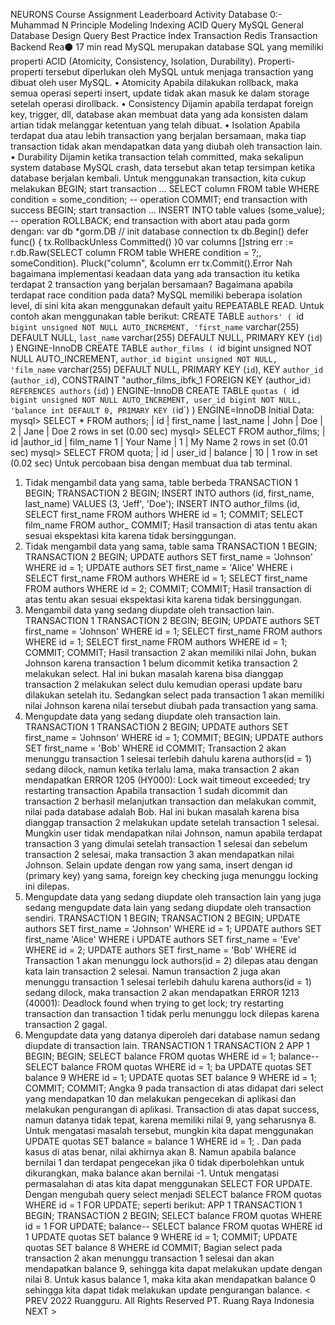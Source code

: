
NEURONS Course Assignment Leaderboard Activity
Database
0:-
Muhammad N
Principle
Modeling
Indexing
ACID
Query
MySQL
General
Database Design
Query Best Practice
Index
Transaction
Redis
Transaction
Backend Rea⚫ 17 min read
MySQL merupakan database SQL yang memiliki properti ACID (Atomicity, Consistency, Isolation, Durability). Properti-properti tersebut diperlukan oleh MySQL untuk menjaga transaction yang dibuat oleh user MySQL.
• Atomicity
Apabila dilakukan rollback, maka semua operasi seperti insert, update tidak akan masuk ke dalam storage setelah operasi dirollback.
• Consistency
Dijamin apabila terdapat foreign key, trigger, dll, database akan membuat data yang ada konsisten dalam artian tidak melanggar ketentuan yang telah dibuat.
• Isolation
Apabila terdapat dua atau lebih transaction yang berjalan bersamaan, maka tiap transaction tidak akan mendapatkan data yang diubah oleh transaction lain.
• Durability
Dijamin ketika transaction telah committed, maka sekalipun system database MySQL crash, data tersebut akan tetap tersimpan ketika database berjalan kembali.
Untuk menggunakan transaction, kita cukup melakukan
BEGIN; start transaction
...
SELECT column FROM table WHERE condition = some_condition; -- operation
COMMIT; end transaction with success
BEGIN; start transaction
...
INSERT INTO table values (some_value); -- operation
ROLLBACK; end transaction with abort
atau pada gorm dengan:
var db *gorm.DB
// init database connection
tx db.Begin()
defer func() {
tx.RollbackUnless Committed()
}0
var columns []string
err := r.db.Raw(SELECT column FROM table WHERE condition = ?;, someCondition). Pluck("column", &column err tx.Commit().Error
Nah bagaimana implementasi keadaan data yang ada transaction itu ketika terdapat 2 transaction yang berjalan bersamaan? Bagaimana apabila terdapat race condition pada data?
MySQL memiliki beberapa isolation level, di sini kita akan menggunakan default yaitu REPEATABLE READ.
Untuk contoh akan menggunakan table berikut:
CREATE TABLE `authors' (
`id` bigint unsigned NOT NULL AUTO_INCREMENT,
'first_name` varchar(255) DEFAULT NULL,
`last_name` varchar(255) DEFAULT NULL,
PRIMARY KEY (`id`)
) ENGINE-InnoDB
CREATE TABLE `author_films (
`id bigint unsigned NOT NULL AUTO_INCREMENT,
`author_id bigint unsigned NOT NULL,
'film_name` varchar(255) DEFAULT NULL,
PRIMARY KEY (`id`),
KEY `author_id` (`author_id`),
CONSTRAINT "author_films_ibfk_1 FOREIGN KEY (author_id`) REFERENCES authors` (`id`)
) ENGINE-InnoDB
CREATE TABLE `quotas (
`id` bigint unsigned NOT NULL AUTO_INCREMENT,
user_id bigint NOT NULL,
'balance int DEFAULT 0,
PRIMARY KEY (`id`)
) ENGINE=InnoDB
Initial Data:
mysql> SELECT * FROM authors;
| id | first_name | last_name |
John
| Doe
| 2 | Jane
| Doe
2 rows in set (0.00 sec)
mysql> SELECT FROM author_films;
| id |author_id | film_name
1 | Your Name |
1 | My Name
2 rows in set (0.01 sec)
mysql> SELECT FROM quota;
| id | user_id | balance |
10 |
1 row in set (0.02 sec)
Untuk percobaan bisa dengan membuat dua tab terminal.
1. Tidak mengambil data yang sama, table berbeda TRANSACTION 1
BEGIN;
TRANSACTION 2
BEGIN;
INSERT INTO authors (id, first_name, last_name) VALUES (3, 'Jeff', 'Doe');
INSERT INTO author_films (id,
SELECT first_name FROM authors WHERE id = 1;
COMMIT;
SELECT film_name FROM author_
COMMIT;
Hasil transaction di atas tentu akan sesuai ekspektasi kita karena tidak bersinggungan.
2. Tidak mengambil data yang sama, table sama
TRANSACTION 1
BEGIN;
TRANSACTION 2
BEGIN;
UPDATE authors SET first_name = 'Johnson' WHERE id = 1;
UPDATE authors SET first_name = 'Alice' WHERE i
SELECT first_name FROM authors WHERE id = 1;
SELECT first_name FROM authors WHERE id = 2;
COMMIT;
COMMIT;
Hasil transaction di atas tentu akan sesuai ekspektasi kita karena tidak bersinggungan.
3. Mengambil data yang sedang diupdate oleh transaction lain. TRANSACTION 1
TRANSACTION 2
BEGIN;
BEGIN;
UPDATE authors SET first_name = 'Johnson' WHERE id = 1;
SELECT first_name FROM authors WHERE id = 1;
SELECT first_name FROM authors WHERE id = 1; COMMIT;
COMMIT;
Hasil transaction 2 akan memiliki nilai John, bukan Johnson karena transaction 1 belum dicommit ketika transaction 2 melakukan select. Hal ini bukan masalah karena bisa dianggap transaction 2 melakukan select dulu kemudian operasi update baru dilakukan setelah itu.
Sedangkan select pada transaction 1 akan memiliki nilai Johnson karena nilai tersebut diubah pada transaction yang sama.
4. Mengupdate data yang sedang diupdate oleh transaction lain. TRANSACTION 1
TRANSACTION 2
BEGIN;
UPDATE authors SET first_name = 'Johnson' WHERE id = 1;
COMMIT;
BEGIN;
UPDATE authors SET first_name = 'Bob' WHERE id
COMMIT;
Transaction 2 akan menunggu transaction 1 selesai terlebih dahulu karena authors(id = 1) sedang dilock, namun ketika terlalu lama, maka transaction 2 akan mendapatkan
ERROR 1205 (HY000): Lock wait timeout exceeded; try restarting transaction
Apabila transaction 1 sudah dicommit dan transaction 2 berhasil melanjutkan transaction dan melakukan commit, nilai pada database adalah Bob. Hal ini bukan masalah karena bisa dianggap transaction 2 melakukan update setelah transaction 1 selesai. Mungkin user tidak mendapatkan nilai Johnson, namun apabila terdapat transaction 3 yang dimulai setelah transaction 1 selesai dan sebelum transaction 2 selesai, maka transaction 3 akan mendapatkan nilai Johnson.
Selain update dengan row yang sama, insert dengan id (primary key) yang sama, foreign key checking juga menunggu locking ini dilepas.
5. Mengupdate data yang sedang diupdate oleh transaction lain yang juga sedang mengupdate data lain yang sedang diupdate oleh transaction sendiri.
TRANSACTION 1
BEGIN;
TRANSACTION 2
BEGIN;
UPDATE authors SET first_name = 'Johnson' WHERE id = 1;
UPDATE authors SET first_name 'Alice' WHERE i
UPDATE authors SET first_name = 'Eve' WHERE id = 2;
UPDATE authors SET first_name = 'Bob' WHERE id
Transaction 1 akan menunggu lock authors(id = 2) dilepas atau dengan kata lain transaction 2 selesai. Namun transaction 2 juga akan menunggu transaction 1 selesai terlebih dahulu karena authors(id = 1) sedang dilock, maka transaction 2 akan mendapatkan
ERROR 1213 (40001): Deadlock found when trying to get lock; try restarting transaction
dan transaction 1 tidak perlu menunggu lock dilepas karena transaction 2 gagal.
6. Mengupdate data yang datanya diperoleh dari database namun sedang diupdate di transaction lain. TRANSACTION 1
TRANSACTION 2
APP 1
BEGIN;
BEGIN;
SELECT balance FROM quotas WHERE id = 1;
balance--
SELECT balance FROM quotas WHERE id = 1;
ba
UPDATE quotas SET balance 9 WHERE id = 1;
UPDATE quotas SET balance 9 WHERE id = 1;
COMMIT;
COMMIT;
Angka 9 pada transaction di atas didapat dari select yang mendapatkan 10 dan melakukan pengecekan di aplikasi dan melakukan pengurangan di aplikasi.
Transaction di atas dapat success, namun datanya tidak tepat, karena memiliki nilai 9, yang seharusnya 8. Untuk mengatasi masalah tersebut, mungkin kita dapat menggunakan UPDATE quotas SET balance = balance 1 WHERE id = 1; . Dan pada kasus di atas benar, nilai akhirnya akan 8.
Namun apabila balance bernilai 1 dan terdapat pengecekan jika 0 tidak diperbolehkan untuk dikurangkan, maka balance akan bernilai -1.
Untuk mengatasi permasalahan di atas kita dapat menggunakan SELECT FOR UPDATE. Dengan mengubah query select menjadi SELECT balance FROM quotas WHERE id = 1 FOR UPDATE; seperti berikut:
APP 1
TRANSACTION 1
BEGIN;
TRANSACTION 2
BEGIN;
SELECT balance FROM quotas WHERE id = 1 FOR UPDATE;
balance--
SELECT balance FROM quotas WHERE id 1
UPDATE quotas SET balance 9 WHERE id = 1; COMMIT;
UPDATE quotas SET balance 8 WHERE id COMMIT;
Bagian select pada transaction 2 akan menunggu transaction 1 selesai dan akan mendapatkan balance 9, sehingga kita dapat melakukan update dengan nilai 8. Untuk kasus balance 1, maka kita akan mendapatkan balance 0 sehingga kita dapat tidak melakukan update pengurangan balance.
< PREV
2022 Ruangguru. All Rights Reserved PT. Ruang Raya Indonesia
NEXT >